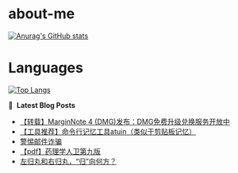 # about-me
[![Anurag's GitHub stats](https://github-readme-stats.vercel.app/api?username=whitewatercn)](https://github.com/anuraghazra/github-readme-stats)

# Languages
[![Top Langs](https://github-readme-stats.vercel.app/api/top-langs/?username=whitewatercn)](https://github.com/anuraghazra/github-readme-stats)

📕 &nbsp;**Latest Blog Posts**
<!-- BLOG-POST-LIST:START -->
- [【转载】MarginNote 4 &lpar;DMG&rpar;发布：DMG免费升级兑换服务开放中](https://forum.beginner.center/t/topic/1415/1)
- [【工具推荐】命令行记忆工具atuin（类似于剪贴板记忆）](https://forum.beginner.center/t/topic/1414/1)
- [警惕邮件诈骗](https://forum.beginner.center/t/topic/1411/1)
- [【pdf】药理学人卫第九版](https://forum.beginner.center/t/topic/1410/1)
- [左归丸和右归丸，“归”向何方？](https://forum.beginner.center/t/topic/1409/1)
<!-- BLOG-POST-LIST:END -->
